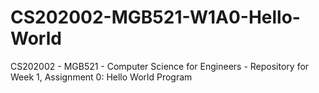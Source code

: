 # CS202002-MGB521-W1A0-Hello-World
CS202002 - MGB521 - Computer Science for Engineers - Repository for Week 1, Assignment 0: Hello World Program
